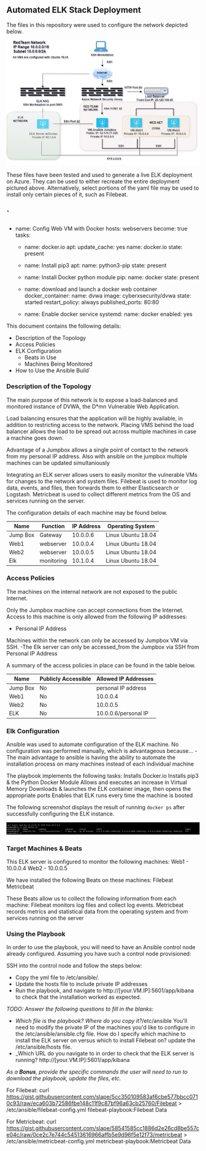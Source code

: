 ## Automated ELK Stack Deployment

The files in this repository were used to configure the network depicted below.

![](https://github.com/cavin-mckelvey/Elk-_Stack_Project1/blob/main/Diagrams/Azure_Redteam%20Network.drawio.png)

These files have been tested and used to generate a live ELK deployment on Azure. They can be used to either recreate the entire deployment pictured above. Alternatively, select portions of the yaml file may be used to install only certain pieces of it, such as Filebeat.

`
---
- name: Config Web VM with Docker
  hosts: webservers
  become: true
  tasks:
    - name: docker.io
      apt:
        update_cache: yes
        name: docker.io
        state: present

    - name: Install pip3
      apt:
        name: python3-pip
        state: present

    - name: Install Docker python module
      pip:
        name: docker
        state: present

    - name: download and launch a docker web container
      docker_container:
        name: dvwa
        image: cyberxsecurity/dvwa
        state: started
        restart_policy: always
        published_ports: 80:80

    - name: Enable docker service
      systemd:
        name: docker
        enabled: yes

This document contains the following details:
- Description of the Topology
- Access Policies
- ELK Configuration
  - Beats in Use
  - Machines Being Monitored
- How to Use the Ansible Build`



### Description of the Topology

The main purpose of this network is to expose a load-balanced and monitored instance of DVWA, the D*mn Vulnerable Web Application.

Load balancing ensures that the application will be highly available, in addition to restricting access to the network.
 Placing VMS behind the load balancer allows the load to be spread out across multiple machines in case a machine goes down.

Advantage of a Jumpbox allows a single point of contact to the network from my personal IP address.   Also with ansible on the jumpbox multiple machines can be updated simultaniously

Integrating an ELK server allows users to easily monitor the vulnerable VMs for changes to the network and system files.
Filebeat is used to monitor log data, events, and files, then forwards them to either Elasticsearch or Logstash.
Metricbeat is used to collect different metrics from the OS and services running on the server.

The configuration details of each machine may be found below.

| Name     | Function | IP Address | Operating System |
|----------|----------|------------|------------------|
| Jump Box | Gateway  | 10.0.0.6   |Linux Ubuntu 18.04|
| Web1     |webserver | 10.0.0.4   |Linux Ubuntu 18.04|
| Web2     |webserver | 10.0.0.5   |Linux Ubuntu 18.04|
| Elk      |monitoring| 10.1.0.4   |Linux Ubuntu 18.04|

### Access Policies

The machines on the internal network are not exposed to the public Internet. 

Only the Jumpbox machine can accept connections from the Internet. Access to this machine is only allowed from the following IP addresses:
- Personal IP Address

Machines within the network can only be accessed by Jumpbox VM via SSH.
-The Elk server can only be accessed_from the Jumpbox via SSH from Personal IP Address

A summary of the access policies in place can be found in the table below.

| Name     | Publicly Accessible | Allowed IP Addresses |
|----------|---------------------|----------------------|
| Jump Box | No                  | personal IP address  |
| Web1     | No                  | 10.0.0.4             |
| Web2     | No                  | 10.0.0.5             |
| ELK      | No                  | 10.0.0.6/personal IP |

### Elk Configuration

Ansible was used to automate configuration of the ELK machine. No configuration was performed manually, which is advantageous because...
-The main advantage to ansible is having the ability to automate the installation process on many machines instead of each individual machine

The playbook implements the following tasks:
Installs Docker.io
Installs pip3 & the Python Docker Module
Allows and executes an increase in Virtual Memory
Downloads & launches the ELK container image, then opens the appropriate ports
Enables that ELK runs every time the machine is booted

The following screenshot displays the result of running `docker ps` after successfully configuring the ELK instance.

![](https://github.com/cavin-mckelvey/Elk-_Stack_Project1/blob/main/Diagrams/sudo_docker_ps.png)

### Target Machines & Beats
This ELK server is configured to monitor the following machines:
Web1 - 10.0.0.4
Web2 - 10.0.0.5


We have installed the following Beats on these machines:
Filebeat
Metricbeat

These Beats allow us to collect the following information from each machine:
Filebeat monitors log files and collect log events.
Metricbeat records metrics and statistical data from the operating system and from services running on the server

### Using the Playbook
In order to use the playbook, you will need to have an Ansible control node already configured. Assuming you have such a control node provisioned: 

SSH into the control node and follow the steps below:
- Copy the yml file to /etc/ansible/.
- Update the hosts file to include private IP addresses
- Run the playbook, and navigate to http://[your.VM.IP]:5601/app/kibana to check that the installation worked as expected.

_TODO: Answer the following questions to fill in the blanks:_
- _Which file is the playbook? Where do you copy it?_/etc/ansible
You'll need to modify the private IP of the machines you'd like to configure in the /etc/ansible/ansible.cfg file.   How do I specify which machine to install the ELK server on versus which to install Filebeat on? update the /etc/ansible/hosts file.   
- _Which URL do you navigate to in order to check that the ELK server is running? http://[your.VM.IP]:5601/app/kibana

_As a **Bonus**, provide the specific commands the user will need to run to download the playbook, update the files, etc._

For Filebeat:
curl https://gist.githubusercontent.com/slape/5cc350109583af6cbe577bbcc0710c93/raw/eca603b72586fbe148c11f9c87bf96a63cb25760/Filebeat > /etc/ansible/filebeat-config.yml
filebeat-playbook:Filebeat Data

For Metricbeat:
curl https://gist.githubusercontent.com/slape/58541585cc1886d2e26cd8be557ce04c/raw/0ce2c7e744c54513616966affb5e9d96f5e12f73/metricbeat > /etc/ansible/metricbeat-config.yml
metricbeat-playbook:Metricbeat Data
